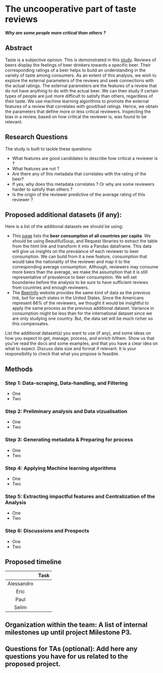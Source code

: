 # The uncooperative part of taste reviews  
___Why are some people more critical than others ?___

## Abstract
Taste is a subjective opinion. This is demonstrated in this [study](http://i.stanford.edu/~julian/pdfs/icdm2012.pdf). Reviews of beers display the feelings of beer drinkers towards a specific beer. Their corresponding ratings of a beer helps to build an understanding in the variety of taste among consumers. As an extent of this analysis, we wish to explore the external parameters of the reviews and seek connections with the actual ratings. The external parameters are the features of a review that do not have anything to do with the actual beer. We can then study if 
certain types of people are just more difficult to satisfy than others, regardless of their taste. We use machine learning algorithms to promote the external features of a review that correlates with good/bad ratings. Hence, we obtain the parameters that define more or less critical reviewers. Inspecting the bias in a review, based on how critical the reviewer is, was found to be relevant.



## Research Questions
The study is built to tackle these questions:
  * What features are good candidates to describe how critical a reviewer is ?
  * What features are not ? 
  * Are there any of this metadata that correlates with the rating of the beer? 
  * If yes, why does this metadata correlates ? Or why are some reviewers harder to satisfy than others ?
  * Is the origin of the reviewer predictive of the average rating of this reviewer ?


## Proposed additional datasets (if any):
Here is a list of the additional datasets we should be using:
  * This [page](https://en.wikipedia.org/wiki/List_of_countries_by_beer_consumption_per_capita) lists the __beer consumption of all countries per capita__. We should be using BeautifulSoup, and Request libraries to extract the table from the html link and transform it into a Pandas dataframe. This data will give us insights on the prevalance of each reviewer to beer consumption. We can build from it a new feature, consumption that would take the nationality of the reviewer and map it to the corresponding average consumption. Although, reviewers may consume more beers than the average, we make the assumption that it is still representative of prevalence to beer consumption. We will set boundaries before the analysis to be sure to have sufficient reviews from countries and enough reviewers.
  * The [BeerInfo](https://beerinfo.com/beer-consumption-by-state-per-capita/) website provides the same kind of data as the previous link, but for each states in the United States. Since the Americans represent 86% of the reviewers, we thought it would be insightful to apply the same process as the previous additional dataset. Variance in consumption might be less than for the international dataset since we are only studying one country. But, the data set will be much richer so this compensates.

List the additional dataset(s) you want to use (if any), and some ideas on how you expect to get, manage, process, and enrich it/them. Show us that you’ve read the docs and some examples, and that you have a clear idea on what to expect. Discuss data size and format if relevant. It is your responsibility to check that what you propose is feasible.



## Methods
### Step 1: Data-scraping, Data-handling, and Filtering

* One
* Two

### Step 2: Preliminary analysis and Data vizualisation

* One
* Two

### Step 3: Generating metadata & Preparing for process

* One
* Two

### Step 4: Applying Machine learning algorithms

* One
* Two

### Step 5: Extracting impactful features and Centralization of the Analysis

* One
* Two

### Step 6: Discussions and Prospects

* One
* Two



## Proposed timeline
| | Task |
| :---:|---|
| Alessandro| |
| Eric | |
| Paul | |
| Selim | |

## Organization within the team: A list of internal milestones up until project Milestone P3.


## Questions for TAs (optional): Add here any questions you have for us related to the proposed project.
